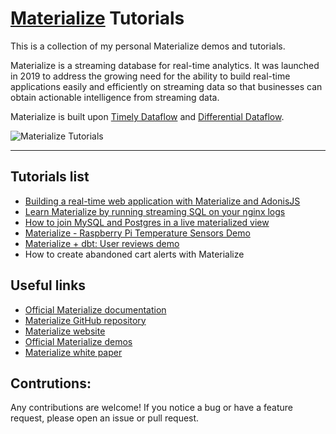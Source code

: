 # [Materialize](https://materialize.com) Tutorials

This is a collection of my personal Materialize demos and tutorials.

Materialize is a streaming database for real-time analytics. It was launched in 2019 to address the growing need for the ability to build real-time applications easily and efficiently on streaming data so that businesses can obtain actionable intelligence from streaming data.

Materialize is built upon [Timely Dataflow](https://github.com/TimelyDataflow/timely-dataflow) and [Differential Dataflow](https://github.com/TimelyDataflow/differential-dataflow).

![Materialize Tutorials](https://user-images.githubusercontent.com/21223421/144993631-8234a2e5-d7ef-47e8-af86-30b0fb1205d2.png)

---

## Tutorials list

* [Building a real-time web application with Materialize and AdonisJS](./mz-adonis-demo)
* [Learn Materialize by running streaming SQL on your nginx logs](./mz-nginx-logs)
* [How to join MySQL and Postgres in a live materialized view](./mz-join-mysql-and-postgresql)
* [Materialize - Raspberry Pi Temperature Sensors Demo](./mz-raspberry-pi-temperature)
* [Materialize + dbt: User reviews demo](./mz-user-reviews-dbt-demo)
* How to create abandoned cart alerts with Materialize

## Useful links

* [Official Materialize documentation](https://materialize.com/docs)
* [Materialize GitHub repository](https://github.com/MaterializeInc/Materialize)
* [Materialize website](https://materialize.com)
* [Official Materialize demos](https://materialize.com/docs/demos)
* [Materialize white paper](https://materialize.com/resources/materialize-an-overview/)

## Contrutions:

Any contributions are welcome! If you notice a bug or have a feature request, please open an issue or pull request.

